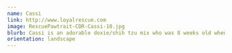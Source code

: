```yaml
---
name: Cassi
link: http://www.loyalrescue.com
image: RescuePawtrait-CDR-Cassi-10.jpg
blurb: Cassi is an adorable doxie/shih tzu mix who was 8 weeks old when her Rescue Pawtrait was taken.
orientation: landscape
---
```

